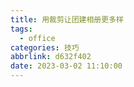 ```yaml
---
title: 用裁剪让团建相册更多样
tags:
  - office
categories: 技巧
abbrlink: d632f402
date: 2023-03-02 11:10:00
---
```

